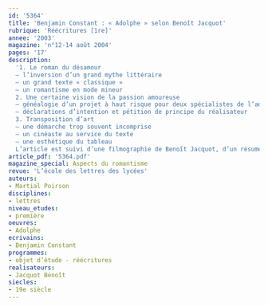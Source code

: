 ```yaml
---
id: '5364'
title: 'Benjamin Constant : « Adolphe » selon Benoît Jacquot'
rubrique: 'Réécritures [1re]'
annee: '2003'
magazine: 'n°12-14 août 2004'
pages: '17'
description: 
  '1. Le roman du désamour
  – l’inversion d’un grand mythe littéraire
  – un grand texte « classique »
  – un romantisme en mode mineur
  2. Une certaine vision de la passion amoureuse
  – généalogie d’un projet à haut risque pour deux spécialistes de l’adaptation littéraire
  – déclarations d’intention et pétition de principe du réalisateur
  3. Transposition d’art
  – une démarche trop souvent incomprise
  – un cinéaste au service du texte
  – une esthétique du tableau
  L’article est suivi d’une filmographie de Benoît Jacquot, d’un résumé du livre et d’une chronologie de Benjamin Constant'
article_pdf: '5364.pdf'
magazine_special: Aspects du romantisme
revue: 'L’école des lettres des lycées'
auteurs:
- Martial Poirson
disciplines:
- lettres
niveau_etudes:
- première
oeuvres:
- Adolphe
ecrivains:
- Benjamin Constant
programmes:
- objet d’étude - réécritures
realisateurs:
- Jacquot Benoît
siecles:
- 19e siècle
---
```

